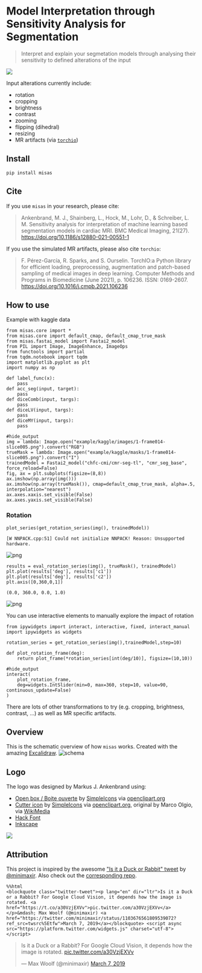 # Model Interpretation through Sensitivity Analysis for Segmentation
> Interpret and explain your segmetation models through analysing their sensitivity to defined alterations of the input


![](logo.svg)

Input alterations currently include:
 - rotation
 - cropping
 - brightness
 - contrast
 - zooming
 - flipping (dihedral)
 - resizing
 - MR artifacts (via [`torchio`](https://github.com/fepegar/torchio))

## Install

`pip install misas`

## Cite

If you use `misas` in your research, please cite:
> Ankenbrand, M. J., Shainberg, L., Hock, M., Lohr, D., & Schreiber, L. M. Sensitivity analysis for interpretation of machine learning based segmentation models in cardiac MRI. BMC Medical Imaging, 21(27). https://doi.org/10.1186/s12880-021-00551-1

If you use the simulated MR artifacts, please also cite `torchio`:
> F. Pérez-García, R. Sparks, and S. Ourselin. TorchIO:a Python library for efficient loading, preprocessing, augmentation and patch-based sampling of medical images in deep learning. Computer Methods and Programs in Biomedicine (June 2021), p. 106236. ISSN: 0169-2607. https://doi.org/10.1016/j.cmpb.2021.106236

## How to use

Example with kaggle data

```
from misas.core import *
from misas.core import default_cmap, default_cmap_true_mask
from misas.fastai_model import Fastai2_model
from PIL import Image, ImageEnhance, ImageOps
from functools import partial
from tqdm.notebook import tqdm
import matplotlib.pyplot as plt
import numpy as np

```

```
def label_func(x):
    pass
def acc_seg(input, target):
    pass
def diceComb(input, targs):
    pass
def diceLV(input, targs):
    pass
def diceMY(input, targs):
    pass
```

```
#hide_output
img = lambda: Image.open("example/kaggle/images/1-frame014-slice005.png").convert("RGB")
trueMask = lambda: Image.open("example/kaggle/masks/1-frame014-slice005.png").convert("I")
trainedModel = Fastai2_model("chfc-cmi/cmr-seg-tl", "cmr_seg_base", force_reload=False)
fig, ax = plt.subplots(figsize=(8,8))
ax.imshow(np.array(img()))
ax.imshow(np.array(trueMask()), cmap=default_cmap_true_mask, alpha=.5, interpolation="nearest")
ax.axes.xaxis.set_visible(False)
ax.axes.yaxis.set_visible(False)
```

### Rotation

```
plot_series(get_rotation_series(img(), trainedModel))
```

    [W NNPACK.cpp:51] Could not initialize NNPACK! Reason: Unsupported hardware.



    
![png](docs/images/output_12_1.png)
    


```
results = eval_rotation_series(img(), trueMask(), trainedModel)
plt.plot(results['deg'], results['c1'])
plt.plot(results['deg'], results['c2'])
plt.axis([0,360,0,1])
```




    (0.0, 360.0, 0.0, 1.0)




    
![png](docs/images/output_13_1.png)
    


You can use interactive elements to manually explore the impact of rotation

```
from ipywidgets import interact, interactive, fixed, interact_manual
import ipywidgets as widgets
```

```
rotation_series = get_rotation_series(img(),trainedModel,step=10)
```

```
def plot_rotation_frame(deg):
    return plot_frame(*rotation_series[int(deg/10)], figsize=(10,10))
```

```
#hide_output
interact(
    plot_rotation_frame,
    deg=widgets.IntSlider(min=0, max=360, step=10, value=90, continuous_update=False)
)
```

There are lots of other transformations to try (e.g. cropping, brightness, contrast, ...) as well as MR specific artifacts.

## Overview

This is the schematic overview of how `misas` works. Created with the amazing [Excalidraw](https://excalidraw.com/).
![schema](schema.svg)

## Logo

The logo was designed by Markus J. Ankenbrand using:
 - [Open box / Boite ouverte](https://openclipart.org/detail/29155/open-box-boite-ouverte) by [SimpleIcons](https://openclipart.org/artist/SimpleIcons) via [openclipart.org](https://openclipart.org)
 - [Cutter icon](https://openclipart.org/detail/213227/cutter-icon) by [SimpleIcons](https://openclipart.org/artist/SimpleIcons) via [openclipart.org](https://openclipart.org), original by Marco Olgio, via [WikiMedia](commons.wikimedia.org/wiki/File:Utility_Knife_by_Marco_Olgio.svg)
 - [Hack Font](https://sourcefoundry.org/hack/)
 - [Inkscape](https://inkscape.org)
 
![](logo.svg)

## Attribution

This project is inspired by the awesome ["Is it a Duck or Rabbit" tweet](https://twitter.com/minimaxir/status/1103676561809539072) by [@minimaxir](https://twitter.com/minimaxir). Also check out the [corresponding repo](https://github.com/minimaxir/optillusion-animation).


```
%%html
<blockquote class="twitter-tweet"><p lang="en" dir="ltr">Is it a Duck or a Rabbit? For Google Cloud Vision, it depends how the image is rotated. <a href="https://t.co/a30VzjEXVv">pic.twitter.com/a30VzjEXVv</a></p>&mdash; Max Woolf (@minimaxir) <a href="https://twitter.com/minimaxir/status/1103676561809539072?ref_src=twsrc%5Etfw">March 7, 2019</a></blockquote> <script async src="https://platform.twitter.com/widgets.js" charset="utf-8"></script> 
```


<blockquote class="twitter-tweet"><p lang="en" dir="ltr">Is it a Duck or a Rabbit? For Google Cloud Vision, it depends how the image is rotated. <a href="https://t.co/a30VzjEXVv">pic.twitter.com/a30VzjEXVv</a></p>&mdash; Max Woolf (@minimaxir) <a href="https://twitter.com/minimaxir/status/1103676561809539072?ref_src=twsrc%5Etfw">March 7, 2019</a></blockquote> <script async src="https://platform.twitter.com/widgets.js" charset="utf-8"></script> 


